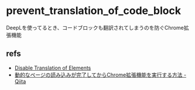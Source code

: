 # prevent_translation_of_code_block
DeepLを使ってるとき、コードブロックも翻訳されてしまうのを防ぐChrome拡張機能

## refs

- [Disable Translation of Elements](https://www.deepl.com/ja/docs-api/html/disabling/)
- [動的なページの読み込みが完了してからChrome拡張機能を実行する方法 - Qiita](https://qiita.com/3mc/items/c3c580ca5de4a2d3990d)
